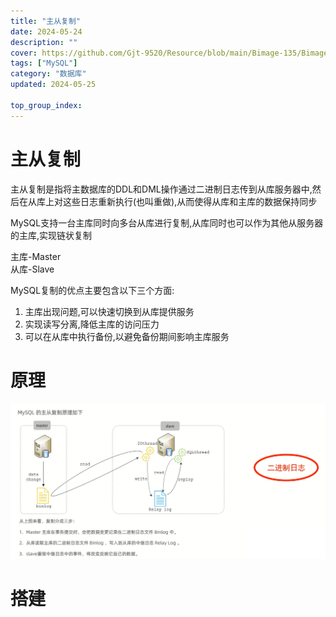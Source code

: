 ```yaml
---
title: "主从复制"
date: 2024-05-24
description: ""
cover: https://github.com/Gjt-9520/Resource/blob/main/Bimage-135/Bimage26.jpg?raw=true
tags: ["MySQL"]
category: "数据库"
updated: 2024-05-25
 
top_group_index: 
---
```


# 主从复制

主从复制是指将主数据库的DDL和DML操作通过二进制日志传到从库服务器中,然后在从库上对这些日志重新执行(也叫重做),从而使得从库和主库的数据保持同步                    

MySQL支持一台主库同时向多台从库进行复制,从库同时也可以作为其他从服务器的主库,实现链状复制

主库-Master                  
从库-Slave

MySQL复制的优点主要包含以下三个方面:
1. 主库出现问题,可以快速切换到从库提供服务
2. 实现读写分离,降低主库的访问压力
3. 可以在从库中执行备份,以避免备份期间影响主库服务

# 原理

![主从复制原理](../images/主从复制原理.png)

# 搭建

